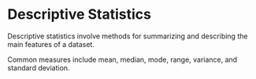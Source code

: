 # Descriptive Statistics

Descriptive statistics involve methods for summarizing and describing the main features of a dataset. 

Common measures include mean, median, mode, range, variance, and standard deviation.